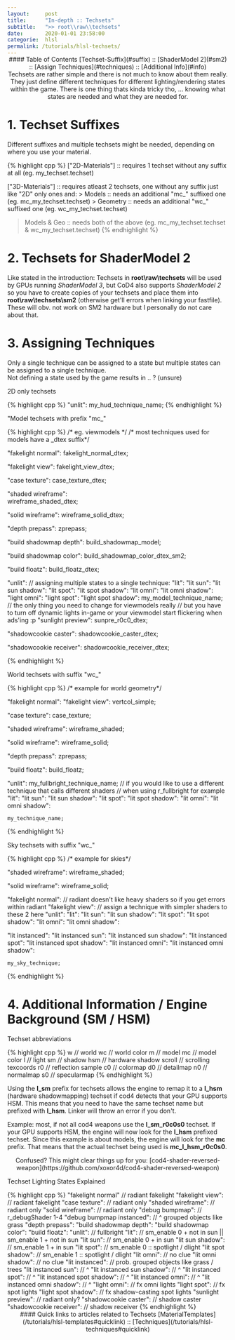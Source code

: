 ```yaml
---
layout:     post
title:      "In-depth :: Techsets"
subtitle:   ">> root\\raw\\techsets"
date:       2020-01-01 23:58:00
categorie:  hlsl
permalink: /tutorials/hlsl-techsets/
---
```


<!-- overwrite header bg if defined -->
<script> var header_bg = "/assets/img/compileTools/header.jpg"; </script>
<!-- tag for quick links so we do not show the nav -->
<a name="quicklink"></a>

<div align="center" style="margin-top: -1rem" markdown="1">
#### Table of Contents
[Techset-Suffix](#suffix) :: [ShaderModel 2](#sm2) :: [Assign Techniques](#techniques) :: [Additional Info](#info)
<div class="padding-2l"></div></div> 

<div align="center" markdown="1">
Techsets are rather simple and there is not much to know about them really. They just define different techniques for different lighting/rendering states within the game.
There is one thing thats kinda tricky tho, ... knowing what states are needed and what they are needed for.



<!-- tag for quick links -->
<a name="suffix"></a>
<div class="seperator-75p"></div></div>
<div class="padding-1l"></div>

# 1. Techset Suffixes

Different suffixes and multiple techsets might be needed, depending on where you use your material.  

{% highlight cpp %}
["2D-Materials"] :: requires 1 techset without any suffix at all
                    (eg. my_techset.techset)

["3D-Materials"] :: requires atleast 2 techsets, one without any suffix just like "2D" only ones and:
        > Models :: needs an additional "mc_" suffixed one (eg. mc_my_techset.techset)
      > Geometry :: needs an additional "wc_" suffixed one (eg. wc_my_techset.techset)
  > Models & Geo :: needs both of the above (eg. mc_my_techset.techset & wc_my_techset.techset)
{% endhighlight %}



<!-- tag for quick links -->
<a name="sm2"></a>
<div class="padding-1l"></div>
<div align="center"><div class="seperator-75p"></div></div>
<div class="padding-1l"></div>

# 2. Techsets for ShaderModel 2

Like stated in the introduction: Techsets in __root\raw\techsets__ will be used by GPUs running _ShaderModel 3_, but CoD4 also supports _ShaderModel 2_ 
so you have to create copies of your techsets and place them into __​root\raw\techsets\sm2__ (otherwise get'll errors when linking your fastfile).  
These will obv. not work on SM2 hardware but I personally do not care about that.




<!-- tag for quick links -->
<a name="techniques"></a>
<div class="padding-1l"></div>
<div align="center"><div class="seperator-75p"></div></div>
<div class="padding-1l"></div>

# 3. Assigning Techniques

Only a single technique can be assigned to a state but multiple states can be assigned to a single technique.  
Not defining a state used by the game results in .. ? (unsure)

<div class="padding-1l" style="margin-bottom: 0.5rem"></div>
<div class="highlight-header"><p>2D only techsets</p></div>
{% highlight cpp %}
"unlit":
    my_hud_technique_name;
{% endhighlight %}

<div class="padding-1l" style="margin-bottom: 0.5rem"></div>
<div class="highlight-header"><p>"Model techsets with prefix "mc_"</p></div>
{% highlight cpp %}
/* eg. viewmodels */
/* most techniques used for models have a _dtex suffix*/

"fakelight normal":
    fakelight_normal_dtex;

"fakelight view":
    fakelight_view_dtex;

"case texture":
    case_texture_dtex;

"shaded wireframe":             
    wireframe_shaded_dtex;

"solid wireframe":
    wireframe_solid_dtex;

"depth prepass":
    zprepass;

"build shadowmap depth":
    build_shadowmap_model;

"build shadowmap color":
    build_shadowmap_color_dtex_sm2;

"build floatz":
    build_floatz_dtex;

"unlit":                    // assigning multiple states to a single technique:
"lit":
"lit sun":
"lit sun shadow":
"lit spot":
"lit spot shadow":
"lit omni":
"lit omni shadow":
"light omni":
"light spot":
"light spot shadow":
    my_model_technique_name;    // the only thing you need to change for viewmodels really
                                // but you have to turn off dynamic lights in-game or your viewmodel start flickering when ads'ing :p
"sunlight preview":
    sunpre_r0c0_dtex;

"shadowcookie caster":
    shadowcookie_caster_dtex;

"shadowcookie receiver":
    shadowcookie_receiver_dtex;

{% endhighlight %}

<div class="padding-1l" style="margin-bottom: 0.5rem"></div>
<div class="highlight-header"><p>World techsets with suffix "wc_"</p></div>
{% highlight cpp %}
/* example for world geometry*/

"fakelight normal":
"fakelight view":
    vertcol_simple;

"case texture":
    case_texture;

"shaded wireframe":
    wireframe_shaded;

"solid wireframe":
    wireframe_solid;

"depth prepass":
    zprepass;

"build floatz":
    build_floatz;

"unlit":
    my_fullbright_technique_name;   // if you would like to use a different technique that calls different shaders
                                    // when using r_fullbright for example
"lit":
"lit sun":
"lit sun shadow":
"lit spot":
"lit spot shadow":
"lit omni":
"lit omni shadow":
    
    my_technique_name;
{% endhighlight %}

<div class="padding-1l" style="margin-bottom: 0.5rem"></div>
<div class="highlight-header"><p>Sky techsets with suffix "wc_"</p></div>
{% highlight cpp %}
/* example for skies*/

"shaded wireframe":
    wireframe_shaded;

"solid wireframe":
    wireframe_solid;

"fakelight normal":         // radiant doesn't like heavy shaders so if you get errors within radiant
"fakelight view":           // assign a technique with simpler shaders to these 2 here
"unlit":
"lit":
"lit sun":
"lit sun shadow":
"lit spot":
"lit spot shadow":
"lit omni":
"lit omni shadow":

"lit instanced":
"lit instanced sun":
"lit instanced sun shadow":
"lit instanced spot":
"lit instanced spot shadow":
"lit instanced omni":
"lit instanced omni shadow":
    
    my_sky_technique;
{% endhighlight %}


<!-- tag for quick links -->
<a name="info"></a>
<div class="padding-1l"></div>
<div align="center"><div class="seperator-75p"></div></div>
<div class="padding-1l"></div>

# 4. Additional Information / Engine Background (SM / HSM)

<div class="highlight-header"><p>Techset abbreviations</p></div>
{% highlight cpp %}
w       // world
wc      // world color
m       // model
mc      // model color
l       // light
sm      // shadow
hsm     // hardware shadow
scroll  // scrolling texcoords
r0      // reflection sample
c0      // colormap
d0      // detailmap
n0      // normalmap
s0      // specularmap
{% endhighlight %}

Using the __l_sm__ prefix for techsets allows the engine to remap it to a __l_hsm__ (hardware shadowmapping) techset if cod4 detects that your GPU supports HSM. 
This means that you need to have the same techset name but prefixed with __l_hsm__. Linker will throw an error if you don't.

Example: most, if not all cod4 weapons use the __l_sm_r0c0s0__ techset. If your GPU supports HSM, the engine will now look for the __l_hsm__ prefixed techset. Since this example is about models, the engine will look for the __mc__ prefix. That means that the actual techset being used is __mc_l_hsm_r0c0s0__.  

<div align="center" markdown="1">
Confused? This might clear things up for you: [cod4-shader-reversed-weapon](https://github.com/xoxor4d/cod4-shader-reversed-weapon)
</div>



<div class="highlight-header"><p>Techset Lighting States Explained</p></div>
{% highlight cpp %}
"fakelight normal"              // radiant fakelight
"fakelight view":               // radiant fakelight
"case texture":                 // radiant only  
"shaded wireframe":             // radiant only  
"solid wireframe":              // radiant only  
"debug bumpmap":                // r_debugShader 1-4  
"debug bumpmap instanced":      // ^ grouped objects like grass
"depth prepass":                
"build shadowmap depth":  
"build shadowmap color":  
"build floatz":  
"unlit":                        // fullbright  
"lit":                          // sm_enable 0 + not in sun || sm_enable 1 + not in sun  
"lit sun":                      // sm_enable 0 + in sun  
"lit sun shadow":               // sm_enable 1 + in sun  
"lit spot":                     // sm_enable 0 :: spotlight / dlight  
"lit spot shadow":              // sm_enable 1 :: spotlight / dlight  
"lit omni":                     // no clue  
"lit omni shadow":              // no clue  
"lit instanced":                // prob. grouped objects like grass / trees
"lit instanced sun":            // ^
"lit instanced sun shadow":     // ^
"lit instanced spot":           // ^
"lit instanced spot shadow":    // ^
"lit instanced omni":           // ^
"lit instanced omni shadow":    // ^
"light omni":                   // fx omni lights  
"light spot":                   // fx spot lights  
"light spot shadow":            // fx shadow-casting spot lights  
"sunlight preview":             // radiant only?  
"shadowcookie caster":          // shadow caster
"shadowcookie receiver":        // shadow receiver
{% endhighlight %}


<div class="padding-1l"></div>
<div align="center"><div class="seperator-75p"></div></div>
<div class="padding-1l"></div>

<div align="center" markdown="1">
#### Quick links to articles related to Techsets
[MaterialTemplates](/tutorials/hlsl-templates#quicklink) :: [Techniques](/tutorials/hlsl-techniques#quicklink)
</div> 

